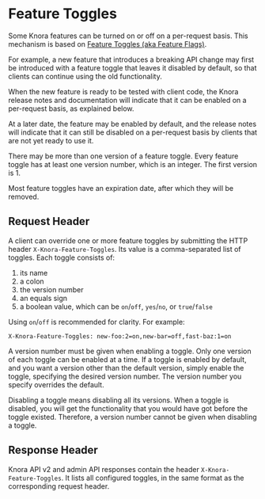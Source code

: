 <!---
Copyright © 2015-2021 the contributors (see Contributors.md).

This file is part of Knora.

Knora is free software: you can redistribute it and/or modify
it under the terms of the GNU Affero General Public License as published
by the Free Software Foundation, either version 3 of the License, or
(at your option) any later version.

Knora is distributed in the hope that it will be useful,
but WITHOUT ANY WARRANTY; without even the implied warranty of
MERCHANTABILITY or FITNESS FOR A PARTICULAR PURPOSE.  See the
GNU Affero General Public License for more details.

You should have received a copy of the GNU Affero General Public
License along with Knora.  If not, see <http://www.gnu.org/licenses/>.
-->

# Feature Toggles

Some Knora features can be turned on or off on a per-request basis.
This mechanism is based on
[Feature Toggles (aka Feature Flags)](https://martinfowler.com/articles/feature-toggles.html).

For example, a new feature that introduces a breaking API change may first be
introduced with a feature toggle that leaves it disabled by default, so that clients
can continue using the old functionality.

When the new feature is ready to be tested with client code, the Knora release notes
and documentation will indicate that it can be enabled on a per-request basis, as explained
below.

At a later date, the feature may be enabled by default, and the release notes
will indicate that it can still be disabled on a per-request basis by clients
that are not yet ready to use it.

There may be more than one version of a feature toggle. Every feature
toggle has at least one version number, which is an integer. The first
version is 1.

Most feature toggles have an expiration date, after which they will be removed.

## Request Header

A client can override one or more feature toggles by submitting the HTTP header
`X-Knora-Feature-Toggles`. Its value is a comma-separated list of
toggles. Each toggle consists of:

1. its name
2. a colon
3. the version number
4. an equals sign
5. a boolean value, which can be `on`/`off`, `yes`/`no`, or `true`/`false`

Using `on`/`off` is recommended for clarity. For example:

```
X-Knora-Feature-Toggles: new-foo:2=on,new-bar=off,fast-baz:1=on
```

A version number must be given when enabling a toggle.
Only one version of each toggle can be enabled at a time.
If a toggle is enabled by default, and you want a version
other than the default version, simply enable the toggle,
specifying the desired version number. The version number
you specify overrides the default. 

Disabling a toggle means disabling all its versions. When
a toggle is disabled, you will get the functionality that you would have
got before the toggle existed. Therefore, a version number cannot
be given when disabling a toggle.

## Response Header

Knora API v2 and admin API responses contain the header
`X-Knora-Feature-Toggles`. It lists all configured toggles,
in the same format as the corresponding request header.
